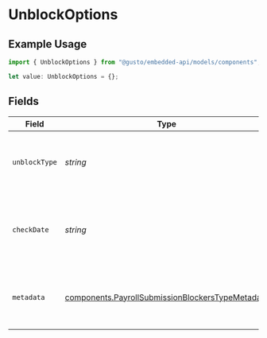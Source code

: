 # UnblockOptions

## Example Usage

```typescript
import { UnblockOptions } from "@gusto/embedded-api/models/components";

let value: UnblockOptions = {};
```

## Fields

| Field                                                                                                                | Type                                                                                                                 | Required                                                                                                             | Description                                                                                                          |
| -------------------------------------------------------------------------------------------------------------------- | -------------------------------------------------------------------------------------------------------------------- | -------------------------------------------------------------------------------------------------------------------- | -------------------------------------------------------------------------------------------------------------------- |
| `unblockType`                                                                                                        | *string*                                                                                                             | :heavy_minus_sign:                                                                                                   | The type of unblock option for the submission blocker.                                                               |
| `checkDate`                                                                                                          | *string*                                                                                                             | :heavy_minus_sign:                                                                                                   | The payment check date associated with the unblock option.                                                           |
| `metadata`                                                                                                           | [components.PayrollSubmissionBlockersTypeMetadata](../../models/components/payrollsubmissionblockerstypemetadata.md) | :heavy_minus_sign:                                                                                                   | Additional data associated with the unblock option.                                                                  |